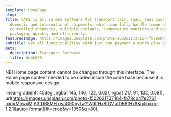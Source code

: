 ```yaml
---
template: HomePage
slug: ''
title: CAFS is all in one software for transport (air, road, seal courier) for
  domestic and international shipments, which can fully handle temperature
  controlled shipments, multiple coolants, temperature monitors and specialized
  packaging quickly and efficiently.
featuredImage: https://images.unsplash.com/photo-1502621737164-fb78cb47e276?ixid=MnwxMjA3fDB8MHxwaG90by1wYWdlfHx8fGVufDB8fHx8&ixlib=rb-1.2.1&auto=format&fit=crop&w=1350&q=80
subtitle: Get all functionalities with just one payment a month plus 24/7 support.
meta:
  description: Transport Software
  title: WebCAFS
---
```


NB! Home page content cannot be changed through this interface. The Home page content needed to be coded inside the code base because it is mobile responsive design.

linear-gradient(
45deg
, rgba( 145, 146, 122, 0.62), rgba( 217, 91, 132, 0.58)), url(https://images.unsplash.com/photo-1502621737164-fb78cb47e276?ixid=MnwxMjA3fDB8MHxwaG90by1wYWdlfHx8fGVufDB8fHx8&ixlib=rb-1.2.1&auto=format&fit=crop&w=1350&q=80);